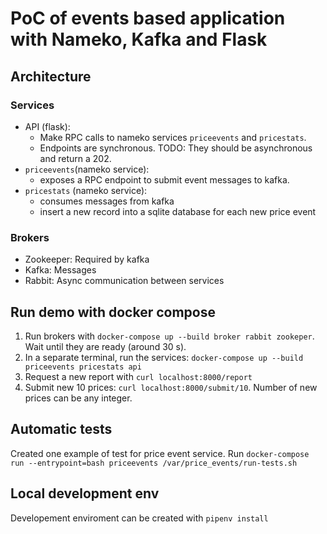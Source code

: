 # PoC of events based application with Nameko, Kafka and Flask

## Architecture

### Services

- API (flask):
  - Make RPC calls to nameko services `priceevents` and `pricestats`.
  - Endpoints are synchronous. 
  TODO: They should be asynchronous and return a 202. 
- `priceevents`(nameko service):
  - exposes a RPC endpoint to submit event messages to kafka.
- `pricestats` (nameko service):
  - consumes messages from kafka
  - insert a new record into a sqlite database for each new price event

### Brokers

- Zookeeper: Required by kafka
- Kafka: Messages
- Rabbit: Async communication between services

## Run demo with docker compose

1. Run brokers with `docker-compose up --build broker rabbit zookeper`. Wait until they are ready (around 30 s).
2. In a separate terminal, run the services: `docker-compose up --build priceevents pricestats api`
3. Request a new report with `curl localhost:8000/report`
4. Submit new 10 prices: `curl localhost:8000/submit/10`. Number of new prices can be any integer.


## Automatic tests

Created one example of test for price event service. Run `docker-compose run --entrypoint=bash priceevents /var/price_events/run-tests.sh`
  
## Local development env

Developement enviroment can be created with `pipenv install`

